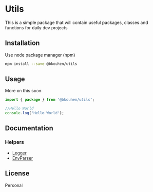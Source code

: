 # Utils

This is a simple package that will contain useful packages, classes and functions for daily dev projects

## Installation

Use node package manager (npm)

```bash
npm install --save @bkouhen/utils
```

## Usage

More on this soon

```typescript
import { package } from '@bkouhen/utils';

//Hello World
console.log('Hello World');
```

## Documentation

### Helpers

- [Logger](./docs/helpers/Logger.md)
- [EnvParser](./docs/helpers/EnvParser.md)

## License

Personal
